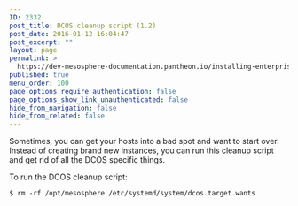 ```yaml
---
ID: 2332
post_title: DCOS cleanup script (1.2)
post_date: 2016-01-12 16:04:47
post_excerpt: ""
layout: page
permalink: >
  https://dev-mesosphere-documentation.pantheon.io/installing-enterprise-edition-1-2/cleanup-1-2/
published: true
menu_order: 100
page_options_require_authentication: false
page_options_show_link_unauthenticated: false
hide_from_navigation: false
hide_from_related: false
---
```

Sometimes, you can get your hosts into a bad spot and want to start over. Instead of creating brand new instances, you can run this cleanup script and get rid of all the <span class="caps">DCOS</span> specific things.

To run the <span class="caps">DCOS</span> cleanup script:

    $ rm -rf /opt/mesosphere /etc/systemd/system/dcos.target.wants